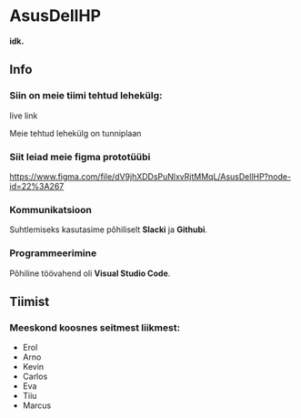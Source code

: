 # AsusDellHP

**idk.**

## Info

### Siin on meie tiimi tehtud lehekülg:

live link

Meie tehtud lehekülg on tunniplaan

### Siit leiad meie figma prototüübi

https://www.figma.com/file/dV9jhXDDsPuNlxvRjtMMqL/AsusDellHP?node-id=22%3A267

### Kommunikatsioon

Suhtlemiseks kasutasime põhiliselt **Slacki** ja **Githubi**.

### Programmeerimine

Põhiline töövahend oli **Visual Studio Code**.

## Tiimist

### Meeskond koosnes seitmest liikmest:

- Erol
- Arno
- Kevin
- Carlos
- Eva
- Tiiu
- Marcus
